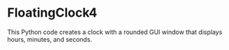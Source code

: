 # FloatingClock4
This Python code creates a clock with a rounded GUI window that displays hours, minutes, and seconds.
